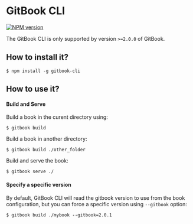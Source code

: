 # GitBook CLI

[![NPM version](https://badge.fury.io/js/gitbook-cli.svg)](http://badge.fury.io/js/gitbook-cli)

The GitBook CLI is only supported by version `>=2.0.0` of GitBook.

## How to install it?

```
$ npm install -g gitbook-cli
```

## How to use it?

#### Build and Serve

Build a book in the curent directory using:

```
$ gitbook build
```

Build a book in another directory:

```
$ gitbook build ./other_folder
```

Build and serve the book:

```
$ gitbook serve ./
```

#### Specify a specific version

By default, GitBook CLI will read the gitbook version to use from the book configuration, but you can force a specific version using `--gitbook` option:

```
$ gitbook build ./mybook --gitbook=2.0.1
```
